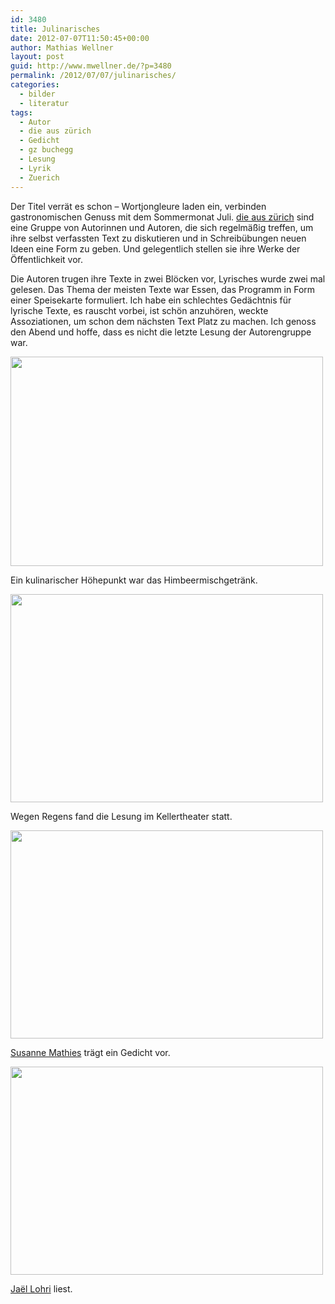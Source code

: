 ```yaml
---
id: 3480
title: Julinarisches
date: 2012-07-07T11:50:45+00:00
author: Mathias Wellner
layout: post
guid: http://www.mwellner.de/?p=3480
permalink: /2012/07/07/julinarisches/
categories:
  - bilder
  - literatur
tags:
  - Autor
  - die aus zürich
  - Gedicht
  - gz buchegg
  - Lesung
  - Lyrik
  - Zuerich
---
```

Der Titel verrät es schon &ndash; Wortjongleure laden ein, verbinden gastronomischen Genuss mit dem Sommermonat Juli. [die aus zürich](http://die-aus-zuerich.ch/mediawiki/index.php/Die_aus_z%C3%BCrich) sind eine Gruppe von Autorinnen und Autoren, die sich regelmäßig treffen, um ihre selbst verfassten Text zu diskutieren und in Schreibübungen neuen Ideen eine Form zu geben. Und gelegentlich stellen sie ihre Werke der Öffentlichkeit vor. 

Die Autoren trugen ihre Texte in zwei Blöcken vor, Lyrisches wurde zwei mal gelesen. Das Thema der meisten Texte war Essen, das Programm in Form einer Speisekarte formuliert. Ich habe ein schlechtes Gedächtnis für lyrische Texte, es rauscht vorbei, ist schön anzuhören, weckte Assoziationen, um schon dem nächsten Text Platz zu machen. Ich genoss den Abend und hoffe, dass es nicht die letzte Lesung der Autorengruppe war. 

<div style="width: 510px" class="wp-caption aligncenter">
  <img src="https://lh3.googleusercontent.com/-O431zXwA5mw/T_f_j1T4eRI/AAAAAAAAAbU/uNGOOitswGc/s800/MW_20120705_2842.jpg" height="335" width="500" />
  
  <p class="wp-caption-text">
    Ein kulinarischer Höhepunkt war das Himbeermischgetränk.<br />
  </p>
</div>

<div style="width: 510px" class="wp-caption aligncenter">
  <img src="https://lh3.googleusercontent.com/-uT1HYZal-8o/T_f_j1tAqHI/AAAAAAAAAbY/RMgZMukkoVk/s800/MW_20120705_2845.jpg" height="333" width="500" />
  
  <p class="wp-caption-text">
    Wegen Regens fand die Lesung im Kellertheater statt.<br />
  </p>
</div>

<div style="width: 510px" class="wp-caption aligncenter">
  <img src="https://lh5.googleusercontent.com/-YZv5gIkCF-A/T_f_ma68EcI/AAAAAAAAAbw/1ohv893LH0Q/s800/MW_20120705_2858.jpg" height="333" width="500" />
  
  <p class="wp-caption-text">
    <a href="http://die-aus-zuerich.ch/mediawiki/index.php/Susanne_Mathies">Susanne Mathies</a> trägt ein Gedicht vor.<br />
  </p>
</div>

<div style="width: 510px" class="wp-caption aligncenter">
  <img src="https://lh5.googleusercontent.com/-P1Rtq1QZcv0/T_f_j3PG6HI/AAAAAAAAAbQ/pB6kkACxkNc/s800/MW_20120705_2852.jpg" height="333" width="500" />
  
  <p class="wp-caption-text">
    <a href="http://die-aus-zuerich.ch/mediawiki/index.php/Ja%C3%ABl_Lohri">Jaël Lohri</a> liest.<br />
  </p>
</div>